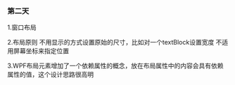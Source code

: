 ﻿### 第二天

1.窗口布局

2.布局原则
 不用显示的方式设置原始的尺寸，比如对一个textBlock设置宽度
 不适用屏幕坐标来指定位置 

3.WPF布局元素增加了一个依赖属性的概念，放在布局属性中的内容会具有依赖属性的值，这个设计思路很高明